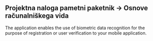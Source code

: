 ## Projektna naloga pametni paketnik -> Osnove računalniškega vida

The application enables the use of biometric data recognition for the purpose of registration or user verification to your mobile application.
